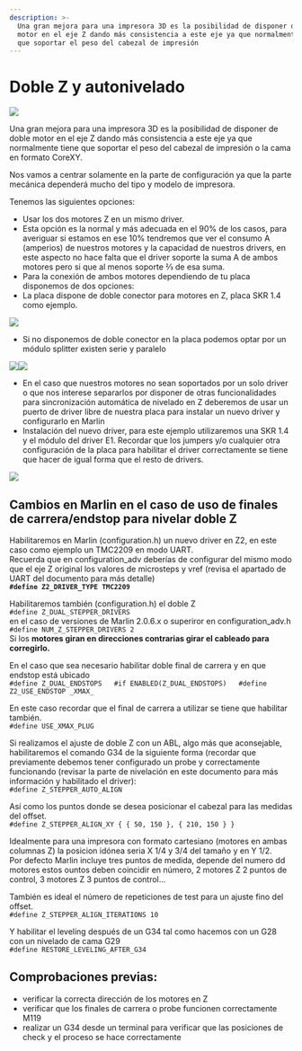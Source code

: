 ```yaml
---
description: >-
  Una gran mejora para una impresora 3D es la posibilidad de disponer de doble
  motor en el eje Z dando más consistencia a este eje ya que normalmente tiene
  que soportar el peso del cabezal de impresión
---
```


# Doble Z y autonivelado



![](https://telegra.ph/file/0415a3d5dd0ee59c944a5.jpg)

Una gran mejora para una impresora 3D es la posibilidad de disponer de doble motor en el eje Z dando más consistencia a este eje ya que normalmente tiene que soportar el peso del cabezal de impresión o la cama en formato CoreXY.

Nos vamos a centrar solamente en la parte de configuración ya que la parte mecánica dependerá mucho del tipo y modelo de impresora.

Tenemos las siguientes opciones:

* Usar los dos motores Z en un mismo driver.
* Esta opción es la normal y más adecuada en el 90% de los casos, para averiguar si estamos en ese 10% tendremos que ver el consumo A \(amperios\) de nuestros motores y la capacidad de nuestros drivers, en este aspecto no hace falta que el driver soporte la suma A de ambos motores pero si que al menos soporte ⅔ de esa suma.
* Para la conexión de ambos motores dependiendo de tu placa disponemos de dos opciones:
* La placa dispone de doble conector para motores en Z, placa SKR 1.4 como ejemplo.

![](https://lh5.googleusercontent.com/UH6oNygA0geJYXWpSi7UaNx1cYwVZ85hiGwUYR1rIKQE6aglcV_YsWsxEtgawpCmKBaXRs-3HMGImHYxpddUhOWEfgYFCtQXCNvAS5MB31pkI4dAUxuNVUCUDlIBHGt3qgp-j6FH)

* Si no disponemos de doble conector en la placa podemos optar por un módulo splitter existen serie y paralelo

![](https://lh4.googleusercontent.com/98781UiF01nPbb1sSFZOz0sb6LJArEMKpCJhL9YU2-KgsLt1foVyTEewDgfo05gBBF0AvZ9l1njIB5T3c6AfNBJEFiIynhRfT14bAnS4ACY4nkRZrSyl278kBhYqzBslH3QQGHbn)![](https://lh6.googleusercontent.com/5nE_kZQsV62u-OXpuhA3mieGboW4OQV0pfNJRxiSQ6H9MuqRSDax_53U9n1J0n6Jzc_Htf9eTE4COYrEKBd6Q6lBFxzGx6uUkmt-UL6yPycMKeEbnG8V3zA3dIyr7fGc0rEIIjC8)

* En el caso que nuestros motores no sean soportados por un solo driver o que nos interese separarlos por disponer de otras funcionalidades para sincronización automática de nivelado en Z deberemos de usar un puerto de driver libre de nuestra placa para instalar un nuevo driver y configurarlo en Marlin
* Instalación del nuevo driver, para este ejemplo utilizaremos una SKR 1.4 y el módulo del driver E1. Recordar que los jumpers y/o cualquier otra configuración de la placa para habilitar el driver correctamente se tiene que hacer de igual forma que el resto de drivers.

![](https://lh6.googleusercontent.com/jKoHPy8sStUAsDB2zh_jmYZVLz8vFZK8eXgxvo3Xy0rmY5hs8k8dqNISS8XaP5Qd4_x28DeFelMXyCbXVB7ze3R71N3C4WN7wNWhuspZ5AeI2-mCVLrOcY1fvNkOMDUBA3OHPSEq)

## **Cambios en Marlin en el caso de uso de finales de carrera/endstop** para nivelar doble Z

Habilitaremos en Marlin \(configuration.h\) un nuevo driver en Z2, en este caso como ejemplo un TMC2209 en modo UART.  
Recuerda que en configuration\_adv deberías de configurar del mismo modo que el eje Z original los valores de microsteps y vref \(revisa el apartado de UART del documento para más detalle\)  
**`#define Z2_DRIVER_TYPE TMC2209`**

Habilitaremos también \(configuration.h\) el doble Z  
`#define Z_DUAL_STEPPER_DRIVERS`  
en el caso de versiones de Marlin 2.0.6.x o superiror en configuration\_adv.h  
`#define NUM_Z_STEPPER_DRIVERS 2`  
Si los **motores giran en direcciones contrarias girar el cableado para corregirlo.**

En el caso que sea necesario habilitar doble final de carrera y en que endstop está ubicado  
`#define Z_DUAL_ENDSTOPS  
#if ENABLED(Z_DUAL_ENDSTOPS)  
#define Z2_USE_ENDSTOP _XMAX_`

En este caso recordar que el final de carrera a utilizar se tiene que habilitar también.  
`#define USE_XMAX_PLUG`

Si realizamos el ajuste de doble Z con un ABL, algo más que aconsejable, habilitaremos el comando G34 de la siguiente forma \(recordar que previamente debemos tener configurado un probe y correctamente funcionando \(revisar la parte de nivelación en este documento para más información y habilitado el driver\):  
`#define Z_STEPPER_AUTO_ALIGN`

Así como los puntos donde se desea posicionar el cabezal para las medidas del offset.  
`#define Z_STEPPER_ALIGN_XY { { 50, 150 }, { 210, 150 } }`

Idealmente para una impresora con formato cartesiano \(motores en ambas columnas Z\) la posicion idónea seria X 1/4 y 3/4 del tamaño y en Y 1/2.  
Por defecto Marlin incluye tres puntos de medida, depende del numero dd motores estos ountos deben coincidir en número, 2 motores Z 2 puntos de control, 3 motores Z 3 puntos de control...  
  
También es ideal el número de repeticiones de test para un ajuste fino del offset.  
`#define Z_STEPPER_ALIGN_ITERATIONS 10`

Y habilitar el leveling después de un G34 tal como hacemos con un G28 con un nivelado de cama G29  
`#define RESTORE_LEVELING_AFTER_G34`

## Comprobaciones previas:

* verificar la correcta dirección de los motores en Z
* verificar que los finales de carrera o probe funcionen correctamente M119
* realizar un G34 desde un terminal para verificar que las posiciones de check y el proceso se hace correctamente


